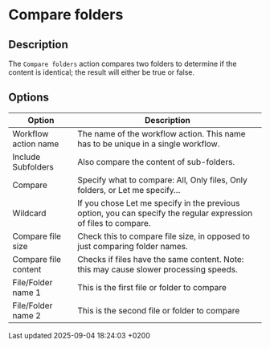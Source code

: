 <div id="header">

# Compare folders

</div>

<div id="content">

<div class="sect1">

## Description

<div class="sectionbody">

<div class="paragraph">

The `Compare folders` action compares two folders to determine if the content is identical; the result will either be true or false.

</div>

</div>

</div>

<div class="sect1">

## Options

<div class="sectionbody">

| Option               | Description                                                                                                     |
| -------------------- | --------------------------------------------------------------------------------------------------------------- |
| Workflow action name | The name of the workflow action. This name has to be unique in a single workflow.                               |
| Include Subfolders   | Also compare the content of sub-folders.                                                                        |
| Compare              | Specify what to compare: All, Only files, Only folders, or Let me specify…​                                     |
| Wildcard             | If you chose Let me specify in the previous option, you can specify the regular expression of files to compare. |
| Compare file size    | Check this to compare file size, in opposed to just comparing folder names.                                     |
| Compare file content | Checks if files have the same content. Note: this may cause slower processing speeds.                           |
| File/Folder name 1   | This is the first file or folder to compare                                                                     |
| File/Folder name 2   | This is the second file or folder to compare                                                                    |

</div>

</div>

</div>

<div id="footer">

<div id="footer-text">

Last updated 2025-09-04 18:24:03 +0200

</div>

</div>
